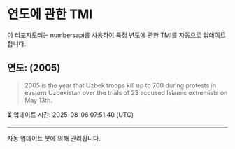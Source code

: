
# 연도에 관한 TMI

이 리포지토리는 numbersapi를 사용하여 특정 년도에 관한 TMI를 자동으로 업데이트합니다.

## 연도: (2005)
> 2005 is the year that Uzbek troops kill up to 700 during protests in eastern Uzbekistan over the trials of 23 accused Islamic extremists on May 13th.

⏳ 업데이트 시간: 2025-08-06 07:51:40 (UTC)

---
자동 업데이트 봇에 의해 관리됩니다.
